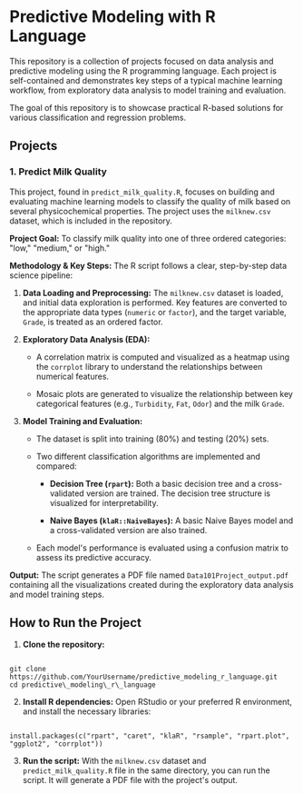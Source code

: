 # Predictive Modeling with R Language

This repository is a collection of projects focused on data analysis and predictive modeling using the R programming language. Each project is self-contained and demonstrates key steps of a typical machine learning workflow, from exploratory data analysis to model training and evaluation.

The goal of this repository is to showcase practical R-based solutions for various classification and regression problems.

## Projects

### 1. Predict Milk Quality

This project, found in `predict_milk_quality.R`, focuses on building and evaluating machine learning models to classify the quality of milk based on several physicochemical properties. The project uses the `milknew.csv` dataset, which is included in the repository.

**Project Goal:**
To classify milk quality into one of three ordered categories: "low," "medium," or "high."

**Methodology & Key Steps:**
The R script follows a clear, step-by-step data science pipeline:

1. **Data Loading and Preprocessing:** The `milknew.csv` dataset is loaded, and initial data exploration is performed. Key features are converted to the appropriate data types (`numeric` or `factor`), and the target variable, `Grade`, is treated as an ordered factor.

2. **Exploratory Data Analysis (EDA):**

   * A correlation matrix is computed and visualized as a heatmap using the `corrplot` library to understand the relationships between numerical features.

   * Mosaic plots are generated to visualize the relationship between key categorical features (e.g., `Turbidity`, `Fat`, `Odor`) and the milk `Grade`.

3. **Model Training and Evaluation:**

   * The dataset is split into training (80%) and testing (20%) sets.

   * Two different classification algorithms are implemented and compared:

     * **Decision Tree (`rpart`):** Both a basic decision tree and a cross-validated version are trained. The decision tree structure is visualized for interpretability.

     * **Naive Bayes (`klaR::NaiveBayes`):** A basic Naive Bayes model and a cross-validated version are also trained.

   * Each model's performance is evaluated using a confusion matrix to assess its predictive accuracy.

**Output:**
The script generates a PDF file named `Data101Project_output.pdf` containing all the visualizations created during the exploratory data analysis and model training steps.

## How to Run the Project

1. **Clone the repository:**

```

git clone https://github.com/YourUsername/predictive_modeling_r_language.git
cd predictive\_modeling\_r\_language

```

2. **Install R dependencies:**
Open RStudio or your preferred R environment, and install the necessary libraries:

```

install.packages(c("rpart", "caret", "klaR", "rsample", "rpart.plot", "ggplot2", "corrplot"))

```

3. **Run the script:**
With the `milknew.csv` dataset and `predict_milk_quality.R` file in the same directory, you can run the script. It will generate a PDF file with the project's output.
